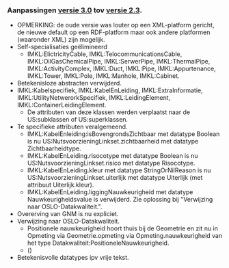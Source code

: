 ### Aanpassingen [versie 3.0](https://belgif.github.io/thematic/models/cable-pipe/) tov [versie 2.3](https://overheid.vlaanderen.be/help/file/1176/download?token=ndmVBd4y).
- OPMERKING: de oude versie was louter op een XML-platform gericht, de nieuwe default op een RDF-platform maar ook andere platformen (waaronder XML) zijn mogelijk.
- Self-specialisaties geëlimineerd
  - IMKL:ElictricityCable, IMKL:TelocommunicationsCable, IMKL:OilGasChemicalPipe, IMKL:SerwerPipe, IMKL:ThermalPipe, IMKL:ActivityComplex, IMKL:Duct, IMKL:Pipe, IMKL:Appurtenance, IMKL:Tower, IMKL:Pole, IMKL:Manhole, IMKL:Cabinet. 
- Betekenisloze abstracten verwijderd.
- IMKL:Kabelspecifiek, IMKL:KabelEnLeiding, IMKL:ExtraInformatie, IMKL:UtilityNetwerorkSpecifiek, IMKL:LeidingElement, IMKL:ContainerLeidingElement.
  - De attributen van deze klassen werden verplaatst naar de US:subklassen of US:superklassen.
- Te specifieke attributen veralgemeend.
  - IMKL:KabelEnleiding:isBovengrondsZichtbaar met datatype Boolean is nu US:NutsvoorzieningLinkset.zichtbaarheid met datatype Zichtbaarheidtype.
  - IMKL:KabelEnLeiding.risocotype met datatype Boolean is nu US:NutsvoorzieningLinkset.risico met datatype Risocotype.
  - IMKL:KabelEnLeiding.kleur met datatype StringOrNilReason is nu US:NutsvoorzieningLinkset.uiterlijk met datatype Uiterlijk (met attribuut Uiterlijk.kleur).
  - IMKL:KabelEnLeiding.liggingNauwkeurigheid met datatype Nauwkeurigheidsvalue is verwijderd. Zie oplossing bij "Verwijzing naar OSLO-Datakwaliteit.". 
- Overerving van GNM is nu expliciet.
- Verwijzing naar OSLO-Datakwaliteit.
  - Positionele nauwkeurigheid hoort thuis bij de Geometrie en zit nu in Opmeting via Geometrie.opmeting via Opmeting.nauwkeurigheid van het type Datakwaliteit:PositioneleNauwkeurigheid.
   - ()
- Betekenisvolle datatypes ipv vrije tekst.
